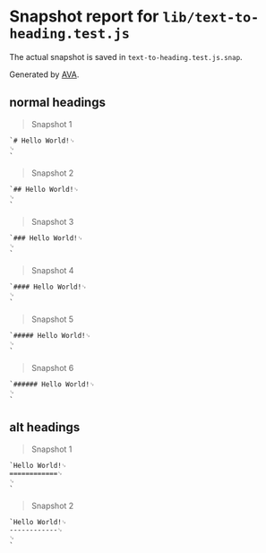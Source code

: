 # Snapshot report for `lib/text-to-heading.test.js`

The actual snapshot is saved in `text-to-heading.test.js.snap`.

Generated by [AVA](https://avajs.dev).

## normal headings

> Snapshot 1

    `# Hello World!␊
    ␊
    `

> Snapshot 2

    `## Hello World!␊
    ␊
    `

> Snapshot 3

    `### Hello World!␊
    ␊
    `

> Snapshot 4

    `#### Hello World!␊
    ␊
    `

> Snapshot 5

    `##### Hello World!␊
    ␊
    `

> Snapshot 6

    `###### Hello World!␊
    ␊
    `

## alt headings

> Snapshot 1

    `Hello World!␊
    ============␊
    ␊
    `

> Snapshot 2

    `Hello World!␊
    ------------␊
    ␊
    `
